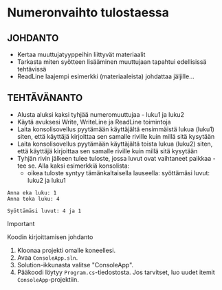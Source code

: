 # Numeronvaihto tulostaessa

## JOHDANTO
- Kertaa muuttujatyyppeihin liittyvät materiaalit
- Tarkasta miten syötteen lisääminen muuttujaan tapahtui edellisissä tehtävissä
- ReadLine laajempi esimerkki (materiaaleista) johdattaa jäljille...
## TEHTÄVÄNANTO
- Alusta aluksi kaksi tyhjää numeromuuttujaa - luku1 ja luku2
- Käytä avuksesi Write, WriteLine ja ReadLine toimintoja
- Laita konsolisovellus pyytämään käyttäjältä ensimmäistä lukua (luku1) siten, että käyttäjä kirjoittaa sen samalle riville kuin millä sitä kysytään
- Laita konsolisovellus pyytämään käyttäjältä toista lukua (luku2) siten, että käyttäjä kirjoittaa sen samalle riville kuin millä sitä kysytään
- Tyhjän rivin jälkeen tulee tuloste, jossa luvut ovat vaihtaneet paikkaa - tee se. Alla kaksi esimerkkiä konsolista:
	- oikea tuloste syntyy tämänkaltaisella lauseella: syöttämäsi luvut: luku2 ja luku1

  
```
Anna eka luku: 1
Anna toka luku: 4

Syöttämäsi luvut: 4 ja 1
```

> [!IMPORTANT]
> Koodin kirjoittamisen johdanto
1. Kloonaa projekti omalle koneellesi.
2. Avaa `ConsoleApp.sln`.
3. Solution-ikkunasta valitse "ConsoleApp".
4. Pääkoodi löytyy `Program.cs`-tiedostosta. Jos tarvitset, luo uudet itemit `ConsoleApp`-projektiin.
